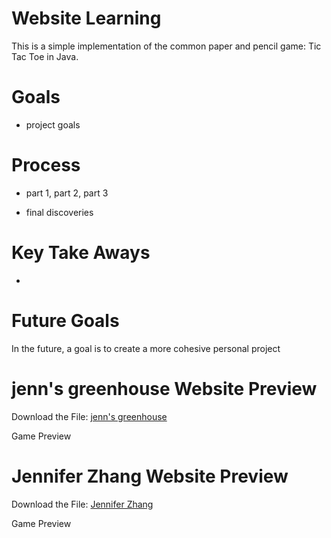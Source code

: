 # Website Learning
This is a simple implementation of the common paper and pencil game: Tic Tac Toe in Java.

# Goals
- project goals

# Process
- part 1, part 2, part 3

- final discoveries


# Key Take Aways
- 

# Future Goals
In the future, a goal is to create a more cohesive personal project


# jenn's greenhouse Website Preview 

Download the File: 
[jenn's greenhouse](link)

Game Preview

# Jennifer Zhang Website Preview

Download the File: 
[Jennifer Zhang ](link)

Game Preview

